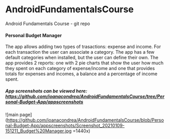 # AndroidFundamentalsCourse
Android Fundamentals Course - git repo

#### Personal Budget Manager 

The app allows adding two types of trasactions: expense and income. For each transaction the user can associate a category. 
The app has a few default categories when installed, but the user can define their own. 
The app provides 2 reports: one with 2 pie charts that show the user how much they spent on each category of expense/income and one 
that provides totals for expenses and incomes, a balance and a percentage of income spent. 

##### App screenshots can be viewed here: https://github.com/ioanacondrea/AndroidFundamentalsCourse/tree/Personal-Budget-App/appscreenshots 
![main page](https://github.com/ioanacondrea/AndroidFundamentalsCourse/blob/Personal-Budget-App/appscreenshots/Screenshot_20210109-151211_Budget%20Manager.jpg =1440x)
